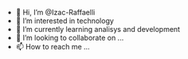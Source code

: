 - 👋 Hi, I’m @Izac-Raffaelli
- 👀 I’m interested in technology
- 🌱 I’m currently learning analisys and development
- 💞️ I’m looking to collaborate on ...
- 📫 How to reach me ...

<!---
Izac-Raffaelli/Izac-Raffaelli is a ✨ special ✨ repository because its `README.md` (this file) appears on your GitHub profile.
You can click the Preview link to take a look at your changes.
--->
